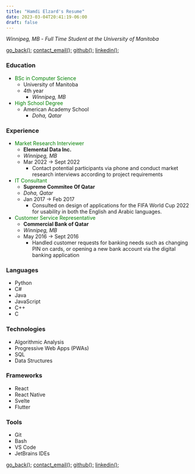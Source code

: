 ```yaml
---
title: "Hamdi Elzard's Resume"
date: 2023-03-04T20:41:19-06:00
draft: false
---
```

*Winnipeg, MB* - 
*Full Time Student at the University of Manitoba*

[go_back();](../..) [contact_email();](mailto:elzardh@myumanitoba.ca) [github();](https://github.com/hamdielzard) [linkedin();](https://linkedin.com/in/hamdielzard)

### Education
* <span style="color: green">BSc in Computer Science</span>
    * University of Manitoba
    * 4th year
        * *Winnipeg, MB*
* <span style="color: green">High School Degree</span>
    * American Academy School
        * *Doha, Qatar*

### Experience
* <span style="color: green">Market Research Interviewer</span>
    * **Elemental Data Inc.**
    * *Winnipeg, MB*
    * Mar 2022 → Sept 2022
        * Contact potential participants via phone and conduct market research interviews according to project requirements
* <span style="color: green">IT Consultant</span>
    * **Supreme Commitee Of Qatar**
    * *Doha, Qatar*
    * Jan 2017 → Feb 2017
        * Consulted on design of applications for the FIFA World Cup 2022 for usability in both the English and Arabic languages.
* <span style="color: green">Customer Service Representative</span>
    * **Commercial Bank of Qatar**
    * *Winnipeg, MB*
    * May 2016 → Sept 2016
        * Handled customer requests for banking needs such as changing PIN on cards, or opening a new bank account via the digital banking application

### Languages
* Python
* C#
* Java
* JavaScript
* C++
* C

### Technologies
* Algorithmic Analysis
* Progressive Web Apps (PWAs)
* SQL
* Data Structures

### Frameworks
* React
* React Native
* Svelte
* Flutter

### Tools
* Git
* Bash
* VS Code
* JetBrains IDEs

[go_back();](../..) [contact_email();](mailto:elzardh@myumanitoba.ca) [github();](https://github.com/hamdielzard) [linkedin();](https://linkedin.com/in/hamdielzard)